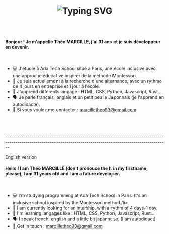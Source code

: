 <div align="center">
    <h1>
        <img src="https://readme-typing-svg.herokuapp.com?font=Jetbrains+mono&size=40&duration=3000&color=redcenter=true&vCenter=true&width=435&lines=Hey..+I'm+Théo;This+is..;..my+Github..;" alt="Typing SVG"/>
    </h1>
</div>
<br>
<br>
<h4>
  Bonjour ! Je m'appelle Théo MARCILLE, j'ai 31 ans et je suis développeur en devenir.
</h4>
<br>
<ul>
  <li>💻 J'étudie à Ada Tech School situé à Paris, une école inclusive avec une approche éducative inspirer de la méthode Montessori.</li>
  <li>🔎 Je suis actuellement à la recherche d'une alternance, avec un rythme de 4 jours en entreprise et 1 jour à l'école.</li>
  <li>📓 J'apprend différents langage : HTML, CSS, Python, Javascript, Rust...</li>
  <li>🗣️ Je parle français, anglais et un petit peu le Japonnais (je l'apprend en autodidacte).
  <li>📧 Si vous voulez me contacter : <a href = marcilletheo93@gmail.com> marcilletheo93@gmail.com</a></li>
</ul>
<br>
<h4>
  <a href = www.linkedin.com/in/théo-marcille-866393235></a>  
</h4>
<p></p>
<br>
  --------------------------------------------------------------------------------------------------------------------------------------------------------------
</p>
<p>
  English version
</p>
<h4>
  Hello ! I am Théo MARCILLE (don't pronouce the h in my firstname, please), I am 31 years old and I am a future developer.
</h4>
<br>
<ul>
  <li>💻 I'm studying programming at Ada Tech School in Paris. It's an inclusive school inspired by the Montessori method./li>
  <li>🔎 I am currently looking for an intership, with a rythm of 4 days-1 day.</li>
  <li>📓 I'm learning langages like : HTML, CSS, Python, Javascript, Rust...</li>
  <li>🗣️ I speak french, english and a little bit japannese. (I am autodidact)</li>
  <li>📧 Get in touch : <a href = marcilletheo93@gmail.com> marcilletheo93@gmail.com</a></li>
</ul>
